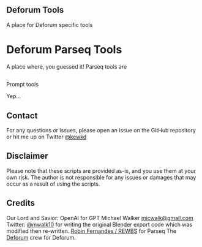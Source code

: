 ## Deforum Tools

A place for Deforum specific tools

# Deforum Parseq Tools

A place where, you guessed it! Parseq tools are

##
Prompt tools

Yep...

## Contact

For any questions or issues, please open an issue on the GitHub repository or hit me up on Twitter [@kewkd](https://twitter.com/kewkd)

## Disclaimer

Please note that these scripts are provided as-is, and you use them at your own risk. The author is not responsible for any issues or damages that may occur as a result of using the scripts.

## Credits 

Our Lord and Savior: OpenAI for GPT
Michael Walker <micwalk@gmail.com> Twitter: [@mwalk10](twitter.com/mwalk10) for writing the original Blender export code which was modified then re-written. 
[Robin Fernandes / REWBS](https://github.com/rewbs) for Parseq
The [Deforum](https://github.com/deforum-art/sd-webui-deforum) crew for Deforum. 
